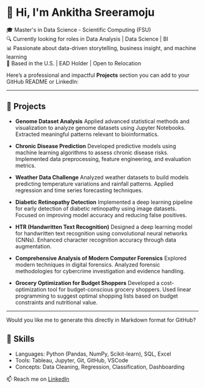 # 👋 Hi, I'm Ankitha Sreeramoju

🎓 Master's in Data Science - Scientific Computing (FSU)  
🔍 Currently looking for roles in Data Analysis | Data Science | BI  
📊 Passionate about data-driven storytelling, business insight, and machine learning  
📍 Based in the U.S. | EAD Holder | Open to Relocation  

Here’s a professional and impactful **Projects** section you can add to your GitHub README or LinkedIn:

---

## 📂 Projects

* **Genome Dataset Analysis**
  Applied advanced statistical methods and visualization to analyze genome datasets using Jupyter Notebooks. Extracted meaningful patterns relevant to bioinformatics.

* **Chronic Disease Prediction**
  Developed predictive models using machine learning algorithms to assess chronic disease risks. Implemented data preprocessing, feature engineering, and evaluation metrics.

* **Weather Data Challenge**
  Analyzed weather datasets to build models predicting temperature variations and rainfall patterns. Applied regression and time series forecasting techniques.

* **Diabetic Retinopathy Detection**
  Implemented a deep learning pipeline for early detection of diabetic retinopathy using image datasets. Focused on improving model accuracy and reducing false positives.

* **HTR (Handwritten Text Recognition)**
  Designed a deep learning model for handwritten text recognition using convolutional neural networks (CNNs). Enhanced character recognition accuracy through data augmentation.

* **Comprehensive Analysis of Modern Computer Forensics**
  Explored modern techniques in digital forensics. Analyzed forensic methodologies for cybercrime investigation and evidence handling.

* **Grocery Optimization for Budget Shoppers**
  Developed a cost-optimization tool for budget-conscious grocery shoppers. Used linear programming to suggest optimal shopping lists based on budget constraints and nutritional value.

---

Would you like me to generate this directly in Markdown format for GitHub?


## 🧰 Skills

- Languages: Python (Pandas, NumPy, Scikit-learn), SQL, Excel  
- Tools: Tableau, Jupyter, Git, GitHub, VSCode  
- Concepts: Data Cleaning, Regression, Classification, Dashboarding

📫 Reach me on [LinkedIn](https://www.linkedin.com/in/ankitha-sreeramoju-05b595175/)
